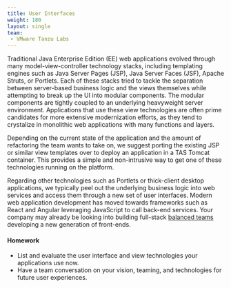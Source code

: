 ```yaml
---
title: User Interfaces
weight: 180
layout: single
team:
 - VMware Tanzu Labs
---
```


Traditional Java Enterprise Edition (EE) web applications evolved through many model-view-controller technology stacks, including templating engines such as Java Server Pages (JSP), Java Server Faces (JSF), Apache Struts, or Portlets. Each of these stacks tried to tackle the separation between server-based business logic and the views themselves while attempting to break up the UI into modular components. The modular components are tightly coupled to an underlying heavyweight server environment. Applications that use these view technologies are often prime candidates for more extensive modernization efforts, as they tend to crystalize in monolithic web applications with many functions and layers.

Depending on the current state of the application and the amount of refactoring the team wants to take on, we suggest porting the existing JSP or similar view templates over to deploy an application in a TAS Tomcat container. This provides a simple and non-intrusive way to get one of these technologies running on the platform.

Regarding other technologies such as Portlets or thick-client desktop applications, we typically peel out the underlying business logic into web services and access them through a new set of user interfaces. Modern web application development has moved towards frameworks such as React and Angular leveraging JavaScript to call back-end services. Your company may already be looking into building full-stack [balanced teams](/outcomes/application-development/balanced-teams/) developing a new generation of front-ends.

#### Homework

- List and evaluate the user interface and view technologies your applications use now.
- Have a team conversation on your vision, teaming, and technologies for future user experiences.
